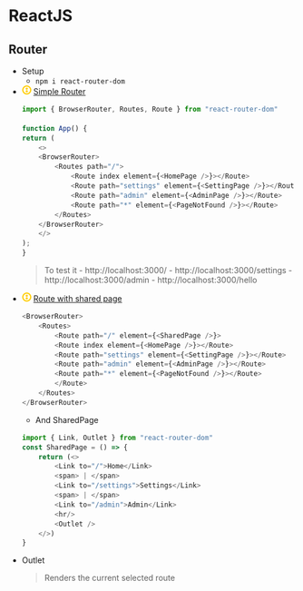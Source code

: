 # ReactJS
## Router
- Setup
    - `npm i react-router-dom` 
- ![](../../../-/2.png) [Simple Router](../example3/src/App.js)
    ~~~js
    import { BrowserRouter, Routes, Route } from "react-router-dom"

    function App() {
    return (
        <>
        <BrowserRouter>
            <Routes path="/">
                <Route index element={<HomePage />}></Route>
                <Route path="settings" element={<SettingPage />}></Route>
                <Route path="admin" element={<AdminPage />}></Route>
                <Route path="*" element={<PageNotFound />}></Route>
            </Routes>
        </BrowserRouter>
        </>
    );
    }
    ~~~
    > To test it
        - http://localhost:3000/
        - http://localhost:3000/settings
        - http://localhost:3000/admin
        - http://localhost:3000/hello
- ![](../../../-/2.png) [Route with shared page](../example3/src/App.js)
    ~~~js
    <BrowserRouter>
        <Routes>
            <Route path="/" element={<SharedPage />}>
            <Route index element={<HomePage />}></Route>
            <Route path="settings" element={<SettingPage />}></Route>
            <Route path="admin" element={<AdminPage />}></Route>
            <Route path="*" element={<PageNotFound />}></Route>
            </Route>
        </Routes>
    </BrowserRouter>
    ~~~
    - And SharedPage
    ~~~js
    import { Link, Outlet } from "react-router-dom"
    const SharedPage = () => {
        return (<>
            <Link to="/">Home</Link>
            <span> | </span>
            <Link to="/settings">Settings</Link>
            <span> | </span>
            <Link to="/admin">Admin</Link>
            <hr/>
            <Outlet />
        </>)
    }
    ~~~
- Outlet
    > Renders the current selected route